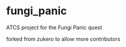 # fungi_panic
ATCS project for the Fungi Panic quest

forked from zukero to allow more contributors

